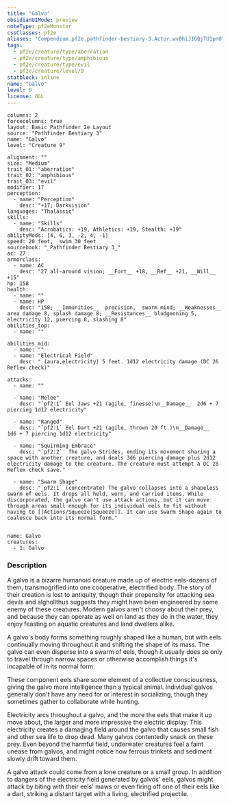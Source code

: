 ```yaml
---
title: "Galvo"
obsidianUIMode: preview
noteType: pf2eMonster
cssClasses: pf2e
aliases: "Compendium.pf2e.pathfinder-bestiary-3.Actor.wv0hiJIGQjTU1pnO" 
tags:
  - pf2e/creature/type/aberration
  - pf2e/creature/type/amphibious
  - pf2e/creature/type/evil
  - pf2e/creature/level/9
statblock: inline
name: "Galvo"
level: 9
license: OGL
---
```


```statblock
columns: 2
forcecolumns: true
layout: Basic Pathfinder 2e Layout
source: "Pathfinder Bestiary 3"
name: "Galvo"
level: "Creature 9"

alignment: ""
size: "Medium"
trait_01: "aberration"
trait_02: "amphibious"
trait_03: "evil"
modifier: 17
perception:
  - name: "Perception"
    desc: "+17; Darkvision"
languages: "Thalassic"
skills:
  - name: "Skills"
    desc: "Acrobatics: +19, Athletics: +19, Stealth: +19"
abilityMods: [4, 6, 3, -2, 4, -1]
speed: 20 feet,  swim 30 feet
sourcebook: "_Pathfinder Bestiary 3_"
ac: 27
armorclass:
  - name: AC
    desc: "27 all-around vision; __Fort__ +18, __Ref__ +21, __Will__ +15"
hp: 158
health:
  - name: ""
  - name: HP
    desc: "158; __Immunities__  precision,  swarm mind; __Weaknesses__ area damage 8, splash damage 8; __Resistances__ bludgeoning 5, electricity 12, piercing 8, slashing 8"
abilities_top:
  - name: ""

abilities_mid:
  - name: ""
  - name: "Electrical Field"
    desc: " (aura,electricity) 5 feet. 1d12 electricity damage (DC 26 Reflex check)"

attacks:
  - name: ""

  - name: "Melee"
    desc: "`pf2:1` Eel Jaws +21 (agile, finesse)\n__Damage__  2d6 + 7 piercing 1d12 electricity"

  - name: "Ranged"
    desc: "`pf2:1` Eel Dart +21 (agile, thrown 20 ft.)\n__Damage__  1d6 + 7 piercing 1d12 electricity"

  - name: "Squirming Embrace"
    desc: "`pf2:2`  The galvo Strides, ending its movement sharing a space with another creature, and deals 3d6 piercing damage plus 2d12 electricity damage to the creature. The creature must attempt a DC 28 Reflex check save."

  - name: "Swarm Shape"
    desc: "`pf2:1` (concentrate) The galvo collapses into a shapeless swarm of eels. It drops all held, worn, and carried items. While discorporated, the galvo can't use attack actions, but it can move through areas small enough for its individual eels to fit without having to [[Actions/Squeeze|Squeeze]]. It can use Swarm Shape again to coalesce back into its normal form."
 
```

```encounter-table
name: Galvo
creatures:
  - 1: Galvo
```


### Description
A galvo is a bizarre humanoid creature made up of electric eels-dozens of them, transmogrified into one cooperative, electrified body. The story of their creation is lost to antiquity, though their propensity for attacking sea devils and alghollthus suggests they might have been engineered by some enemy of these creatures. Modern galvos aren't choosy about their prey, and because they can operate as well on land as they do in the water, they enjoy feasting on aquatic creatures and land dwellers alike.

A galvo's body forms something roughly shaped like a human, but with eels continually moving throughout it and shifting the shape of its mass. The galvo can even disperse into a swarm of eels, though it usually does so only to travel through narrow spaces or otherwise accomplish things it's incapable of in its normal form.

These component eels share some element of a collective consciousness, giving the galvo more intelligence than a typical animal. Individual galvos generally don't have any need for or interest in socializing, though they sometimes gather to collaborate while hunting.

Electricity arcs throughout a galvo, and the more the eels that make it up move about, the larger and more impressive the electric display. This electricity creates a damaging field around the galvo that causes small fish and other sea life to drop dead. Many galvos contentedly snack on these prey. Even beyond the harmful field, underwater creatures feel a faint unease from galvos, and might notice how ferrous trinkets and sediment slowly drift toward them.

A galvo attack could come from a lone creature or a small group. In addition to dangers of the electricity field generated by galvos' eels, galvos might attack by biting with their eels' maws or even firing off one of their eels like a dart, striking a distant target with a living, electrified projectile.
